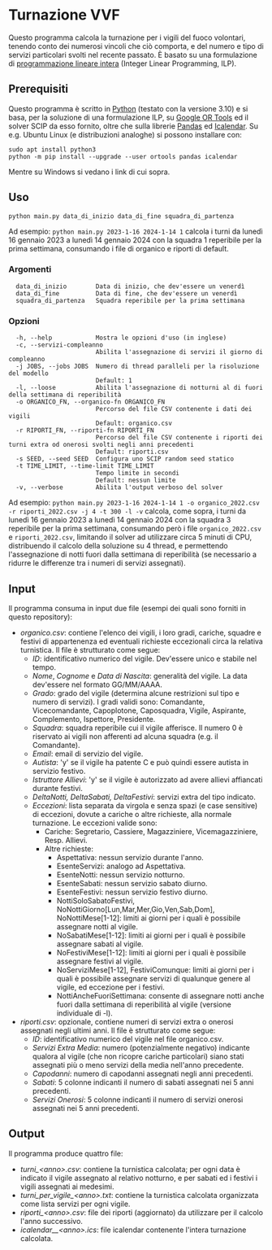 # Turnazione VVF
Questo programma calcola la turnazione per i vigili del fuoco volontari, tenendo conto dei numerosi vincoli che ciò comporta, e del numero e tipo di servizi particolari svolti nel recente passato.
È basato su una formulazione di [programmazione lineare intera](https://it.wikipedia.org/wiki/Programmazione_lineare) (Integer Linear Programming, ILP).

## Prerequisiti
Questo programma è scritto in [Python](https://www.python.org/) (testato con la versione 3.10) e si basa, per la soluzione di una formulazione ILP, su [Google OR Tools](https://developers.google.com/optimization) ed il solver SCIP da esso fornito, oltre che sulla librerie [Pandas](https://pandas.pydata.org/) ed [Icalendar](https://icalendar.readthedocs.io).
Su e.g. Ubuntu Linux (e distribuzioni analoghe) si possono installare con:
```
sudo apt install python3
python -m pip install --upgrade --user ortools pandas icalendar
```
Mentre su Windows si vedano i link di cui sopra.

## Uso
```
python main.py data_di_inizio data_di_fine squadra_di_partenza 
```
Ad esempio: `python main.py 2023-1-16 2024-1-14 1` calcola i turni da lunedì 16 gennaio 2023 a lunedì 14 gennaio 2024 con la squadra 1 reperibile per la prima settimana, consumando i file di organico e riporti di default.

### Argomenti
```
  data_di_inizio        Data di inizio, che dev'essere un venerdì
  data_di_fine          Data di fine, che dev'essere un venerdì
  squadra_di_partenza   Squadra reperibile per la prima settimana
```

### Opzioni
```
  -h, --help            Mostra le opzioni d'uso (in inglese)
  -c, --servizi-compleanno
                        Abilita l'assegnazione di servizi il giorno di compleanno
  -j JOBS, --jobs JOBS  Numero di thread paralleli per la risoluzione del modello
                        Default: 1
  -l, --loose           Abilita l'assegnazione di notturni al di fuori della settimana di reperibilità
  -o ORGANICO_FN, --organico-fn ORGANICO_FN
                        Percorso del file CSV contenente i dati dei vigili
                        Default: organico.csv
  -r RIPORTI_FN, --riporti-fn RIPORTI_FN
                        Percorso del file CSV contenente i riporti dei turni extra od onerosi svolti negli anni precedenti
                        Default: riporti.csv
  -s SEED, --seed SEED  Configura uno SCIP random seed statico
  -t TIME_LIMIT, --time-limit TIME_LIMIT
                        Tempo limite in secondi
                        Default: nessun limite
  -v, --verbose         Abilita l'output verboso del solver
```
Ad esempio: `python main.py 2023-1-16 2024-1-14 1 -o organico_2022.csv -r riporti_2022.csv -j 4 -t 300 -l -v` calcola, come sopra, i turni da lunedì 16 gennaio 2023 a lunedì 14 gennaio 2024 con la squadra 3 reperibile per la prima settimana, consumando però i file `organico_2022.csv` e `riporti_2022.csv`, limitando il solver ad utilizzare circa 5 minuti di CPU, distribuendo il calcolo della soluzione su 4 thread, e permettendo l'assegnazione di notti fuori dalla settimana di reperibilità (se necessario a ridurre le differenze tra i numeri di servizi assegnati).

## Input
Il programma consuma in input due file (esempi dei quali sono forniti in questo repository):
* *organico.csv*: contiene l'elenco dei vigili, i loro gradi, cariche, squadre e festivi di appartenenza ed eventuali richieste eccezionali circa la relativa turnistica. Il file è strutturato come segue:
	* *ID*: identificativo numerico del vigile. Dev'essere unico e stabile nel tempo.
	* *Nome*, *Cognome* e *Data di Nascita*: generalità del vigile. La data dev'essere nel formato GG/MM/AAAA.
	* *Grado*: grado del vigile (determina alcune restrizioni sul tipo e numero di servizi). I gradi validi sono: Comandante, Vicecomandante, Capoplotone, Caposquadra, Vigile, Aspirante, Complemento, Ispettore, Presidente.
	* *Squadra*: squadra reperibile cui il vigile afferisce. Il numero 0 è riservato ai vigili non afferenti ad alcuna squadra (e.g. il Comandante).
	* *Email*: email di servizio del vigile.
	* *Autista*: 'y' se il vigile ha patente C e può quindi essere autista in servizio festivo.
	* *Istruttore Allievi*: 'y' se il vigile è autorizzato ad avere allievi affiancati durante festivi.
	* *DeltaNotti, DeltaSabati, DeltaFestivi*: servizi extra del tipo indicato.
	* *Eccezioni*: lista separata da virgola e senza spazi (e case sensitive) di eccezioni, dovute a cariche o altre richieste, alla normale turnazione. Le eccezioni valide sono:
		* Cariche: Segretario, Cassiere, Magazziniere, Vicemagazziniere, Resp. Allievi.
		* Altre richieste: 
			* Aspettativa: nessun servizio durante l'anno.
			* EsenteServizi: analogo ad Aspettativa.
			* EsenteNotti: nessun servizio notturno.
			* EsenteSabati: nessun servizio sabato diurno.
			* EsenteFestivi: nessun servizio festivo diurno.
			* NottiSoloSabatoFestivi, NoNottiGiorno\[Lun,Mar,Mer,Gio,Ven,Sab,Dom\], NoNottiMese\[1-12\]: limiti ai giorni per i quali è possibile assegnare notti al vigile.
            * NoSabatiMese\[1-12\]: limiti ai giorni per i quali è possibile assegnare sabati al vigile.
            * NoFestiviMese\[1-12\]: limiti ai giorni per i quali è possibile assegnare festivi al vigile.
			* NoServiziMese\[1-12\], FestiviComunque: limiti ai giorni per i quali è possibile assegnare servizi di qualunque genere al vigile, ed eccezione per i festivi.
			* NottiAncheFuoriSettimana: consente di assegnare notti anche fuori dalla settimana di reperibilità al vigile (versione individuale di -l).
* *riporti.csv*: opzionale, contiene numeri di servizi extra o onerosi assegnati negli ultimi anni. Il file è strutturato come segue:
	* *ID*: identificativo numerico del vigile nel file organico.csv.
	* *Servizi Extra Media*: numero (potenzialmente negativo) indicante qualora al vigile (che non ricopre cariche particolari) siano stati assegnati più o meno servizi della media nell'anno precedente.
	* *Capodanni*: numero di capodanni assegnati negli anni precedenti.
	* *Sabati*: 5 colonne indicanti il numero di sabati assegnati nei 5 anni precedenti.
	* *Servizi Onerosi*: 5 colonne indicanti il numero di servizi onerosi assegnati nei 5 anni precedenti.

## Output
Il programma produce quattro file:
* *turni_&lt;anno&gt;.csv*: contiene la turnistica calcolata; per ogni data è indicato il vigile assegnato al relativo notturno, e per sabati ed i festivi i vigili assegnati ai medesimi.
* *turni_per_vigile_&lt;anno&gt;.txt*: contiene la turnistica calcolata organizzata come lista servizi per ogni vigile.
* *riporti_&lt;anno&gt;.csv*: file dei riporti (aggiornato) da utilizzare per il calcolo l'anno successivo.
* *icalendar__&lt;anno&gt;.ics*: file icalendar contenente l'intera turnazione calcolata.